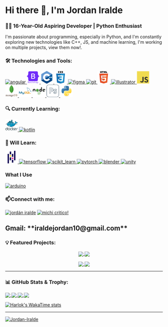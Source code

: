 # Hi there 👋, I'm Jordan Iralde

### 🧑‍💻 16-Year-Old Aspiring Developer | Python Enthusiast
I'm passionate about programming, especially in Python, and I'm constantly exploring new technologies like C++, JS, and machine learning, I'm working on multiple projects, view them now!.

### 🛠️ Technologies and Tools:
<p align="left"> 
  <a href="https://angular.io" target="_blank" rel="noreferrer"> <img src="https://angular.io/assets/images/logos/angular/angular.svg" alt="angular" width="40" height="40"/> </a> 
<a href="https://getbootstrap.com" target="_blank" rel="noreferrer"> <img src="https://raw.githubusercontent.com/devicons/devicon/master/icons/bootstrap/bootstrap-plain-wordmark.svg" alt="bootstrap" width="40" height="40"/> 
</a> 
  <a href="https://www.w3schools.com/cpp/" target="_blank" rel="noreferrer"> <img src="https://raw.githubusercontent.com/devicons/devicon/master/icons/cplusplus/cplusplus-original.svg" alt="cplusplus" width="40" height="40"/> 
  </a> 
  <a href="https://www.w3schools.com/css/" target="_blank" rel="noreferrer"> <img src="https://raw.githubusercontent.com/devicons/devicon/master/icons/css3/css3-original-wordmark.svg" alt="css3" width="40" height="40"/> 
  </a>  
  <a href="https://www.figma.com/" target="_blank" rel="noreferrer"> <img src="https://www.vectorlogo.zone/logos/figma/figma-icon.svg" alt="figma" width="40" height="40"/> </a> 
  <a href="https://git-scm.com/" target="_blank" rel="noreferrer"> <img src="https://www.vectorlogo.zone/logos/git-scm/git-scm-icon.svg" alt="git" width="40" height="40"/> </a> 
  <a href="https://www.w3.org/html/" target="_blank" rel="noreferrer"> <img src="https://raw.githubusercontent.com/devicons/devicon/master/icons/html5/html5-original-wordmark.svg" alt="html5" width="40" height="40"/> 
  </a> 
  <a href="https://www.adobe.com/in/products/illustrator.html" target="_blank" rel="noreferrer"> <img src="https://www.vectorlogo.zone/logos/adobe_illustrator/adobe_illustrator-icon.svg" alt="illustrator" width="40" height="40"/> 
  </a> 
  <a href="https://developer.mozilla.org/en-US/docs/Web/JavaScript" target="_blank" rel="noreferrer"> <img src="https://raw.githubusercontent.com/devicons/devicon/master/icons/javascript/javascript-original.svg" alt="javascript" width="40" height="40"/> 
  </a> 
  <a href="https://www.mongodb.com/" target="_blank" rel="noreferrer"> <img src="https://raw.githubusercontent.com/devicons/devicon/master/icons/mongodb/mongodb-original-wordmark.svg" alt="mongodb" width="40" height="40"/> 
  </a> 
  <a href="https://www.mysql.com/" target="_blank" rel="noreferrer"> <img src="https://raw.githubusercontent.com/devicons/devicon/master/icons/mysql/mysql-original-wordmark.svg" alt="mysql" width="40" height="40"/> 
  </a> 
  <a href="https://nodejs.org" target="_blank" rel="noreferrer"> <img src="https://raw.githubusercontent.com/devicons/devicon/master/icons/nodejs/nodejs-original-wordmark.svg" alt="nodejs" width="40" height="40"/> 
  </a> 
  <a href="https://www.photoshop.com/en" target="_blank" rel="noreferrer"> <img src="https://raw.githubusercontent.com/devicons/devicon/master/icons/photoshop/photoshop-line.svg" alt="photoshop" width="40" height="40"/> 
  </a> 
  <a href="https://www.python.org" target="_blank" rel="noreferrer"> <img src="https://raw.githubusercontent.com/devicons/devicon/master/icons/python/python-original.svg" alt="python" width="40" height="40"/> 
  </a> 
</p>

### 🔍 Currently Learning:
  <a href="https://www.docker.com/" target="_blank" rel="noreferrer"> <img src="https://raw.githubusercontent.com/devicons/devicon/master/icons/docker/docker-original-wordmark.svg" alt="docker" width="40" height="40"/> 
    <a href="https://kotlinlang.org" target="_blank" rel="noreferrer"> <img src="https://www.vectorlogo.zone/logos/kotlinlang/kotlinlang-icon.svg" alt="kotlin" width="40" height="40"/> 
  </a> 
  </a>

### 🎯 Will Learn:
<a href="https://pandas.pydata.org/" target="_blank" rel="noreferrer"> <img src="https://raw.githubusercontent.com/devicons/devicon/2ae2a900d2f041da66e950e4d48052658d850630/icons/pandas/pandas-original.svg" alt="pandas" width="40" height="40"/> 
  </a> 
  <a href="https://www.tensorflow.org" target="_blank" rel="noreferrer"> <img src="https://www.vectorlogo.zone/logos/tensorflow/tensorflow-icon.svg" alt="tensorflow" width="40" height="40"/> 
  </a> 
  <a href="https://scikit-learn.org/" target="_blank" rel="noreferrer"> <img src="https://upload.wikimedia.org/wikipedia/commons/0/05/Scikit_learn_logo_small.svg" alt="scikit_learn" width="40" height="40"/> 
  </a> 
  <a href="https://pytorch.org/" target="_blank" rel="noreferrer"> <img src="https://www.vectorlogo.zone/logos/pytorch/pytorch-icon.svg" alt="pytorch" width="40" height="40"/> 
  </a> 
  <a href="https://www.blender.org/" target="_blank" rel="noreferrer"> <img src="https://download.blender.org/branding/community/blender_community_badge_white.svg" alt="blender" width="40" height="40"/> 
  </a> 
  <a href="https://unity.com/" target="_blank" rel="noreferrer"> <img src="https://www.vectorlogo.zone/logos/unity3d/unity3d-icon.svg" alt="unity" width="40" height="40"/>     </a> 
  
### What I Use
  <a href="https://www.arduino.cc/" target="_blank" rel="noreferrer"> <img src="https://cdn.worldvectorlogo.com/logos/arduino-1.svg" alt="arduino" width="40" height="40"/>   </a> 
  
  <h3 align="left">📫Connect with me:</h3>
<p align="left">
  <a href="https://www.linkedin.com/in/jord%C3%A1n-iralde/" target="blank"><img align="center" src="https://raw.githubusercontent.com/rahuldkjain/github-profile-readme-generator/master/src/images/icons/Social/linked-in-alt.svg" alt="jordán iralde" height="30" width="40" /></a>
  <a href="https://kaggle.com/michi critico!" target="blank"><img align="center" src="https://raw.githubusercontent.com/rahuldkjain/github-profile-readme-generator/master/src/images/icons/Social/kaggle.svg" alt="michi critico!" height="30" width="40" /></a>

  <h2>Gmail: **iraldejordan10@gmail.com** </h2>
</p>


### 💡 Featured Projects:
<div align="center">
<a href="https://github.com/Jordan-Iralde/ProBestoJarvisAI">
  <img align="center" src="https://github-readme-stats.vercel.app/api/pin/?username=Jordan-Iralde&repo=ProBestoJarvisAI" />
</a>
<a href="https://github.com/Jordan-Iralde/Portafolio">
  <img align="center" src="https://github-readme-stats.vercel.app/api/pin/?username=Jordan-Iralde&repo=Portafolio" />
</a>
<p></p>
<a href="https://github.com/Jordan-Iralde/Git-Jordan">
  <img align="center" src="https://github-readme-stats.vercel.app/api/pin/?username=Jordan-Iralde&repo=Git-Jordan" />
</a>
<a href="https://github.com/Jordan-Iralde/AngularCocina">
  <img align="center" src="https://github-readme-stats.vercel.app/api/pin/?username=Jordan-Iralde&repo=AngularCocina" />
</a>
  </div>
<hr>

### 📊 GitHub Stats & Trophy:
<a href="https://github.com/anuraghazra/github-readme-stats">
  <img height=200 align="center" src="https://github-readme-stats.vercel.app/api?username=Jordan-Iralde&theme=radical"/>
</a>
<a href="https://github.com/anuraghazra/convoychat">
  <img height=200 align="center" src="https://github-readme-stats.vercel.app/api/top-langs?username=Jordan-Iralde&theme=radical&layout=compact&langs_count=8&card_width=320"/>
</a>
<a href="https://git.io/streak-stats">
  <img height=100 align="center" src="[https://github-readme-stats.vercel.app/api/top-langs?username=Jordan-Iralde](https://github-readme-streak-stats.herokuapp.com?user=Jordan-Iralde&theme=radical)&theme=radical&layout=compact&langs_count=8&card_width=320"/>
</a>
<a href="https://git.io/streak-stats">
  <img height=200 align="center" src="https://github-readme-streak-stats.herokuapp.com?user=Jordan-Iralde&theme=radical](https://github-readme-streak-stats.herokuapp.com?user=Jordan-Iralde&theme=radical)&theme=radical&layout=compact&langs_count=8&card_width=320"/>
</a>



<br>

[![Harlok's WakaTime stats](https://github-readme-stats.vercel.app/api/wakatime?username=Jordan1Iralde&theme=radical)](https://github.com/anuraghazra/github-readme-stats)
<hr>


  <a href="https://github.com/ryo-ma/github-profile-trophy"><img src="https://github-profile-trophy.vercel.app/?username=Jordan-Iralde&row=2&column=4&theme=radical" alt="Jordan-Iralde" /></a> 
</div>
